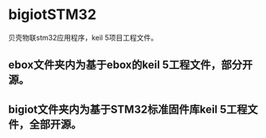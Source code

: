 # bigiotSTM32
贝壳物联stm32应用程序，keil 5项目工程文件。
## ebox文件夹内为基于ebox的keil 5工程文件，部分开源。
## bigiot文件夹内为基于STM32标准固件库keil 5工程文件，全部开源。
